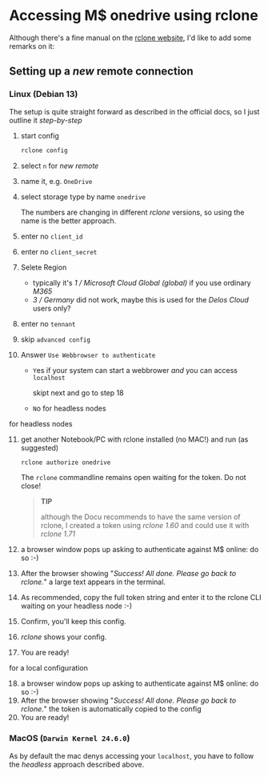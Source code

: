 # Accessing M$ onedrive using rclone

Although there's a fine manual on the [rclone website](https://rclone.org/docs/), I'd like to add some remarks on it:

## Setting up a _new_ remote connection

### Linux (Debian 13)

The setup is quite straight forward as described in the official docs, so I just outline it _step-by-step_

1) start config

   ```bash
   rclone config
   ```
2) select `n` for _new remote_
3) name it, e.g. `OneDrive`
4) select storage type by name `onedrive`

   The numbers are changing in different _rclone_ versions, so using the name is the better approach.

5) enter no `client_id`
6) enter no `client_secret`
7) Selete Region

   - typically it's _1 / Microsoft Cloud Global (global)_ if you use ordinary _M365_
   - _3 / Germany_ did not work, maybe this is used for the _Delos Cloud_ users only?

8) enter no `tennant`
9) skip `advanced config`
10) Answer `Use Webbrowser to authenticate`

    - `Y`es if your system can start a webbrower _and_ you can access `localhost`
   
      skipt next and go to step 18
      
    - `N`o for headless nodes
   
for headless nodes

11) get another Notebook/PC with rclone installed (no MAC!) and run (as suggested)

    ```bash
    rclone authorize onedrive
    ```

    The `rclone` commandline remains open waiting for the token. Do not close!

    > **TIP**
    >
    > although the Docu recommends to have the same version of rclone, I created a token using _rclone 1.60_ and could use it with _rclone 1.71_
    
13) a browser window pops up asking to authenticate against M$ online: do so :-)
14) After the browser showing "_Success! All done. Please go back to rclone._" a large text appears in the terminal.
15) As recommended, copy the full token string and enter it to the rclone CLI waiting on your headless node :-)
16) Confirm, you'll keep this config.
17) _rclone_ shows your config.
18) You are ready!

for a local configuration

18) a browser window pops up asking to authenticate against M$ online: do so :-)
19) After the browser showing "_Success! All done. Please go back to rclone._" the token is automatically copied to the config
20) You are ready!



### MacOS (`Darwin Kernel 24.6.0`)

As by default the mac denys accessing your `localhost`, you have to follow the _headless_ approach described above.

